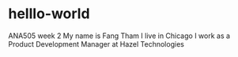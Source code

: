 # helllo-world
ANA505 week 2
My name is Fang Tham
I live in Chicago
I work as a Product Development Manager at Hazel Technologies
